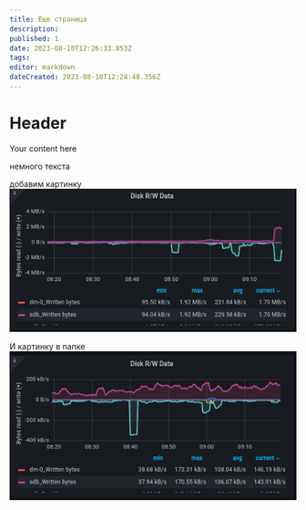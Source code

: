 ```yaml
---
title: Еще страница
description: 
published: 1
date: 2023-08-10T12:26:33.853Z
tags: 
editor: markdown
dateCreated: 2023-08-10T12:24:48.356Z
---
```


# Header
Your content here

немного текста


добавим картинку
![db34.png](/db34.png)

И картинку в папке
![db28.png](/files/db28.png)